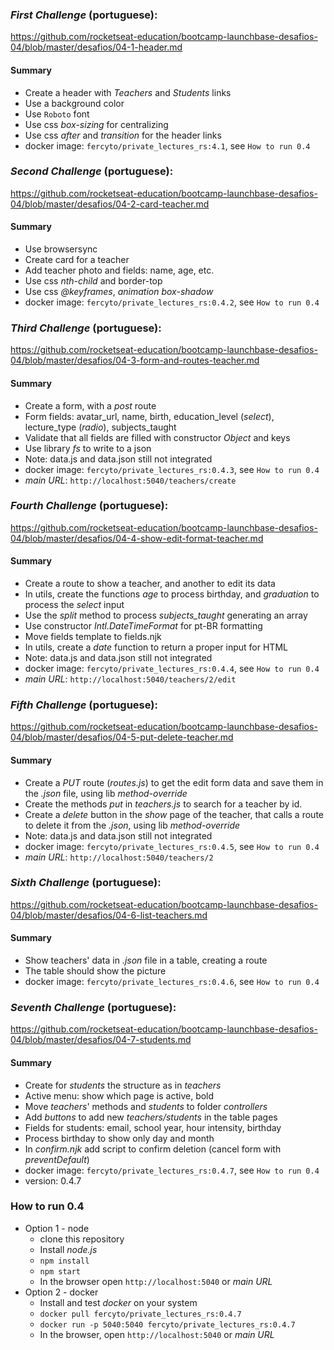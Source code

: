### ***First Challenge*** (portuguese):

https://github.com/rocketseat-education/bootcamp-launchbase-desafios-04/blob/master/desafios/04-1-header.md

#### Summary

* Create a header with *Teachers* and *Students* links
* Use a background color
* Use `Roboto` font
* Use css *box-sizing* for centralizing
* Use css *after* and *transition* for the header links
* docker image: `fercyto/private_lectures_rs:4.1`, see `How to run 0.4`

### ***Second Challenge*** (portuguese):

https://github.com/rocketseat-education/bootcamp-launchbase-desafios-04/blob/master/desafios/04-2-card-teacher.md

#### Summary

* Use browsersync
* Create card for a teacher
* Add teacher photo and fields: name, age, etc.
* Use css *nth-child* and border-top
* Use css *@keyframes*, *animation* *box-shadow*
* docker image: `fercyto/private_lectures_rs:0.4.2`, see `How to run 0.4`

### ***Third Challenge*** (portuguese):

https://github.com/rocketseat-education/bootcamp-launchbase-desafios-04/blob/master/desafios/04-3-form-and-routes-teacher.md

#### Summary

* Create a form, with a *post* route
* Form fields: avatar_url, name, birth, education_level (*select*), lecture_type (*radio*), subjects_taught
* Validate that all fields are filled with constructor *Object* and keys
* Use library *fs* to write to a json
* Note: data.js and data.json still not integrated
* docker image: `fercyto/private_lectures_rs:0.4.3`, see `How to run 0.4`
* *main URL*: `http://localhost:5040/teachers/create`

### ***Fourth Challenge*** (portuguese):

https://github.com/rocketseat-education/bootcamp-launchbase-desafios-04/blob/master/desafios/04-4-show-edit-format-teacher.md

#### Summary

* Create a route to show a teacher, and another to edit its data
* In utils, create the functions *age* to process birthday, and *graduation* to process the *select* input
* Use the *split* method to process *subjects_taught* generating an array
* Use constructor *Intl.DateTimeFormat* for pt-BR formatting
* Move fields template to fields.njk
* In utils, create a *date* function to return a proper input for HTML
* Note: data.js and data.json still not integrated
* docker image: `fercyto/private_lectures_rs:0.4.4`, see `How to run 0.4`
* *main URL*: `http://localhost:5040/teachers/2/edit`

### ***Fifth Challenge*** (portuguese):

https://github.com/rocketseat-education/bootcamp-launchbase-desafios-04/blob/master/desafios/04-5-put-delete-teacher.md

#### Summary

* Create a *PUT* route (*routes.js*) to get the edit form data and save them in the *.json* file, using lib *method-override*
* Create the methods *put* in *teachers.js* to search for a teacher by id.
* Create a *delete* button in the *show* page of the teacher, that calls a route to delete it from the *.json*, using lib *method-override*
* Note: data.js and data.json still not integrated
* docker image: `fercyto/private_lectures_rs:0.4.5`, see `How to run 0.4`
* *main URL*: `http://localhost:5040/teachers/2`

### ***Sixth Challenge*** (portuguese):

https://github.com/rocketseat-education/bootcamp-launchbase-desafios-04/blob/master/desafios/04-6-list-teachers.md

#### Summary

* Show teachers' data in *.json* file in a table, creating a route
* The table should show the picture
* docker image: `fercyto/private_lectures_rs:0.4.6`, see `How to run 0.4`

### ***Seventh Challenge*** (portuguese):

https://github.com/rocketseat-education/bootcamp-launchbase-desafios-04/blob/master/desafios/04-7-students.md

#### Summary

* Create for *students* the structure as in *teachers*
* Active menu: show which page is active, bold
* Move *teachers*' methods and *students* to folder *controllers*
* Add *buttons* to add new *teachers/students* in the table pages
* Fields for students: email, school year, hour intensity, birthday
* Process birthday to show only day and month
* In *confirm.njk* add script to confirm deletion (cancel form with *preventDefault*)
* docker image: `fercyto/private_lectures_rs:0.4.7`, see `How to run 0.4`
* version: 0.4.7

### How to run 0.4

- Option 1 - node
  * clone this repository
  * Install *node.js*
  * `npm install`
  * `npm start`
  * In the browser open `http://localhost:5040` or *main URL*
- Option 2 - docker
  * Install and test *docker* on your system
  * `docker pull fercyto/private_lectures_rs:0.4.7`
  * `docker run -p 5040:5040 fercyto/private_lectures_rs:0.4.7`
  * In the browser, open `http://localhost:5040` or *main URL*